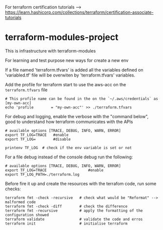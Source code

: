 For terraform certification tutorials --> https://learn.hashicorp.com/collections/terraform/certification-associate-tutorials

# terraform-modules-project
This is infrastructure with terraform-modules

For learning and test purpose new ways for create a new env

If a file named 'terraform.tfvars' is added all the variables defined on 'variabled.tf' file will be overwiten by 'terraform.tfvars' variables.

Add the profile for terraform start to use the aws-acc  on the `terraform.tfvars` file
```
# This profile name can be found in the on the `~/.aws/credentials` as [my-own-acc]
echo 'profile        = "my-own-acc"' >> ./terraform.tfvars
```

For debug and logging, enable the verbose with the "command below", good to understand how terraform communicates with the APIs
```
# available options [TRACE, DEBUG, INFO, WARN, ERROR]
export TF_LOG=TRACE   #enable
export TF_LOG=        #disable

printenv TF_LOG  # check if the env variable is set or not
```

For a file debug instead of the console debug run the following:
```
# available options [TRACE, DEBUG, INFO, WARN, ERROR]
export TF_LOG=TRACE                   #enable
export TF_LOG_PATH=./terraform.log  
```

Before fire it up and create the resources with the terrafom code, run some checks:
```
terraform fmt -check -recursive   # check what would be "Reformat" --> malformed code
terraform fmt -check -diff        # check the difference 
terraform fmt -recursive          # apply the formatting of the configuration showed
terraform validate                # validate the code and erros 
terraform init                    # initialise terraform 
```
